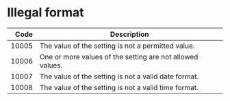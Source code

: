 # Illegal format

| Code | Description
| ---: | -----------
| 10005 | The value of the setting is not a permitted value.
| 10006 | One or more values of the setting are not allowed values.
| 10007 | The value of the setting is not a valid date format.
| 10008 | The value of the setting is not a valid time format.
